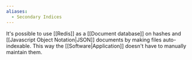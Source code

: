 ```yaml
---
aliases:
  - Secondary Indices
---
```


It's possible to use [[Redis]] as a [[Document database]] on hashes and [[Javascript Object Notation|JSON]] documents by making files auto-indexable. This way the [[Software|Application]] doesn't have to manually maintain them.
